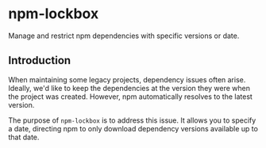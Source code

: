 # npm-lockbox

Manage and restrict npm dependencies with specific versions or date.

## Introduction

When maintaining some legacy projects, dependency issues often arise. 
Ideally, we'd like to keep the dependencies at the version they were when the project was created. 
However, npm automatically resolves to the latest version. 

The purpose of `npm-lockbox` is to address this issue. 
It allows you to specify a date, directing npm to only download dependency versions available up to that date.